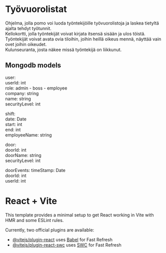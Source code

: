 # Työvuorolistat

Ohjelma, jolla pomo voi luoda työntekijöille työvuorolistoja ja laskea tietyltä ajalta tehdyt työtunnit.  
Kellokortti, jolla työntekijät voivat kirjata itsensä sisään ja ulos töistä.  
Työntekijät voivat avata ovia tiloihin, joihin heillä oikeus mennä, näyttää vain ovet joihin oikeudet.  
Kulunseuranta, josta näkee missä työntekijä on liikkunut.  
  
## Mongodb models

user:  
userId: int  
role: admin - boss - employee  
company: string  
name: string  
securityLevel: int
  
shift:  
date: Date  
start: int  
end: int  
employeeName: string  
  
door:  
doorId: int  
doorName: string  
securityLevel: int  
  
doorEvents:
timeStamp: Date  
doorId: int  
userId: int  

  
# React + Vite

This template provides a minimal setup to get React working in Vite with HMR and some ESLint rules.

Currently, two official plugins are available:

- [@vitejs/plugin-react](https://github.com/vitejs/vite-plugin-react/blob/main/packages/plugin-react/README.md) uses [Babel](https://babeljs.io/) for Fast Refresh
- [@vitejs/plugin-react-swc](https://github.com/vitejs/vite-plugin-react-swc) uses [SWC](https://swc.rs/) for Fast Refresh
